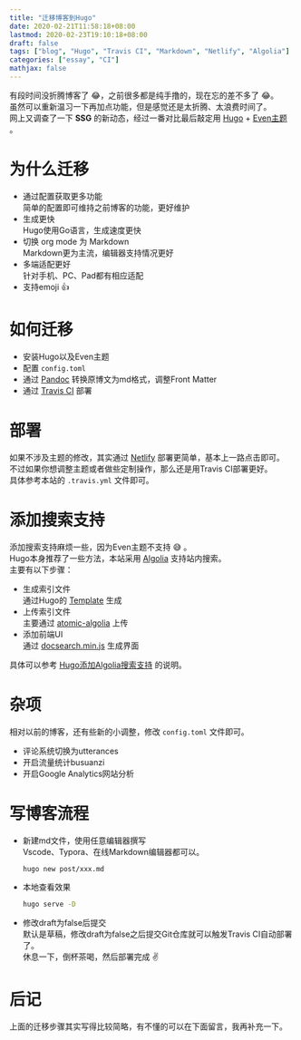 ```yaml
---
title: "迁移博客到Hugo"
date: 2020-02-21T11:58:18+08:00
lastmod: 2020-02-23T19:10:18+08:00
draft: false
tags: ["blog", "Hugo", "Travis CI", "Markdown", "Netlify", "Algolia"]
categories: ["essay", "CI"]
mathjax: false
---
```


有段时间没折腾博客了 :joy:，之前很多都是纯手撸的，现在忘的差不多了 :joy:。  
虽然可以重新温习一下再加点功能，但是感觉还是太折腾、太浪费时间了。  
网上又调查了一下 **SSG** 的新动态，经过一番对比最后敲定用 [Hugo](https://zilongshanren.com/post/move-from-hexo-to-hugo/
)  + [Even主题](https://themes.gohugo.io/hugo-theme-even/) 。
<!--more-->

# 为什么迁移
- 通过配置获取更多功能  
  简单的配置即可维持之前博客的功能，更好维护
- 生成更快  
  Hugo使用Go语言，生成速度更快
- 切换 org mode 为 Markdown  
  Markdown更为主流，编辑器支持情况更好
- 多端适配更好  
  针对手机、PC、Pad都有相应适配
- 支持emoji :thumbsup:

# 如何迁移

- 安装Hugo以及Even主题
- 配置 `config.toml`
- 通过 [Pandoc](https://pandoc.org/) 转换原博文为md格式，调整Front Matter
- 通过 [Travis CI](https://travis-ci.org/) 部署

# 部署
如果不涉及主题的修改，其实通过 [Netlify](https://app.netlify.com/) 部署更简单，基本上一路点击即可。  
不过如果你想调整主题或者做些定制操作，那么还是用Travis CI部署更好。  
具体参考本站的 `.travis.yml` 文件即可。

# 添加搜索支持
添加搜索支持麻烦一些，因为Even主题不支持 :sweat_smile: 。  
Hugo本身推荐了一些方法，本站采用 [Algolia](https://www.algolia.com/) 支持站内搜索。  
主要有以下步骤：
- 生成索引文件  
  通过Hugo的 [Template](https://gohugo.io/templates/) 生成
- 上传索引文件  
  主要通过 [atomic-algolia](https://www.npmjs.com/package/atomic-algolia) 上传
- 添加前端UI  
  通过 [docsearch.min.js](https://github.com/algolia/docsearch) 生成界面

具体可以参考 [Hugo添加Algolia搜索支持](/post/hugo添加algolia搜索支持) 的说明。  

# 杂项
相对以前的博客，还有些新的小调整，修改 `config.toml` 文件即可。
- 评论系统切换为utterances
- 开启流量统计busuanzi
- 开启Google Analytics网站分析

# 写博客流程
- 新建md文件，使用任意编辑器撰写  
  Vscode、Typora、在线Markdown编辑器都可以。  
  ```bash
  hugo new post/xxx.md
  ```
- 本地查看效果  
  ```bash
  hugo serve -D
  ```
- 修改draft为false后提交  
  默认是草稿，修改draft为false之后提交Git仓库就可以触发Travis CI自动部署了。  
  休息一下，倒杯茶喝，然后部署完成 :v:

# 后记
上面的迁移步骤其实写得比较简略，有不懂的可以在下面留言，我再补充一下。  
